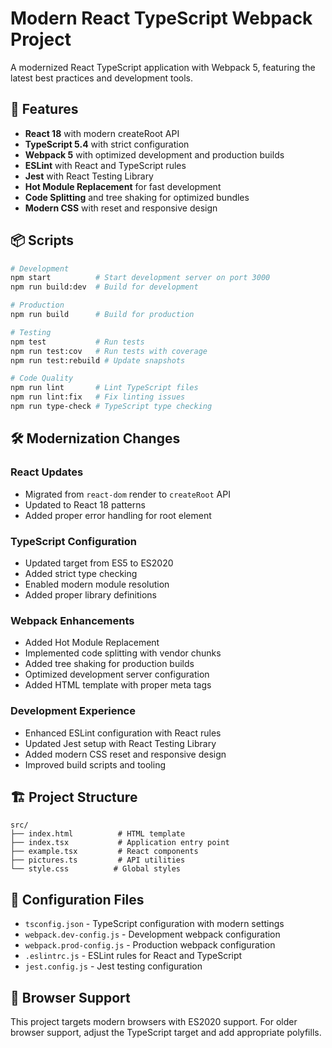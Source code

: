 # Modern React TypeScript Webpack Project

A modernized React TypeScript application with Webpack 5, featuring the latest best practices and development tools.

## 🚀 Features

- **React 18** with modern createRoot API
- **TypeScript 5.4** with strict configuration
- **Webpack 5** with optimized development and production builds
- **ESLint** with React and TypeScript rules
- **Jest** with React Testing Library
- **Hot Module Replacement** for fast development
- **Code Splitting** and tree shaking for optimized bundles
- **Modern CSS** with reset and responsive design

## 📦 Scripts

```bash
# Development
npm start          # Start development server on port 3000
npm run build:dev  # Build for development

# Production
npm run build      # Build for production

# Testing
npm test           # Run tests
npm run test:cov   # Run tests with coverage
npm run test:rebuild # Update snapshots

# Code Quality
npm run lint       # Lint TypeScript files
npm run lint:fix   # Fix linting issues
npm run type-check # TypeScript type checking
```

## 🛠️ Modernization Changes

### React Updates
- Migrated from `react-dom` render to `createRoot` API
- Updated to React 18 patterns
- Added proper error handling for root element

### TypeScript Configuration
- Updated target from ES5 to ES2020
- Added strict type checking
- Enabled modern module resolution
- Added proper library definitions

### Webpack Enhancements
- Added Hot Module Replacement
- Implemented code splitting with vendor chunks
- Added tree shaking for production builds
- Optimized development server configuration
- Added HTML template with proper meta tags

### Development Experience
- Enhanced ESLint configuration with React rules
- Updated Jest setup with React Testing Library
- Added modern CSS reset and responsive design
- Improved build scripts and tooling

## 🏗️ Project Structure

```
src/
├── index.html          # HTML template
├── index.tsx           # Application entry point
├── example.tsx         # React components
├── pictures.ts         # API utilities
└── style.css          # Global styles
```

## 🔧 Configuration Files

- `tsconfig.json` - TypeScript configuration with modern settings
- `webpack.dev-config.js` - Development webpack configuration
- `webpack.prod-config.js` - Production webpack configuration
- `.eslintrc.js` - ESLint rules for React and TypeScript
- `jest.config.js` - Jest testing configuration

## 📱 Browser Support

This project targets modern browsers with ES2020 support. For older browser support, adjust the TypeScript target and add appropriate polyfills.